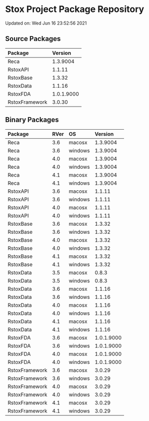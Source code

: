 # Stox Project Package Repository


Updated on: Wed Jun 16 23:52:56 2021
## Source Packages

|Package        |Version    |
|:--------------|:----------|
|Reca           |1.3.9004   |
|RstoxAPI       |1.1.11     |
|RstoxBase      |1.3.32     |
|RstoxData      |1.1.16     |
|RstoxFDA       |1.0.1.9000 |
|RstoxFramework |3.0.30     |

## Binary Packages

|Package        |RVer |OS      |Version    |
|:--------------|:----|:-------|:----------|
|Reca           |3.6  |macosx  |1.3.9004   |
|Reca           |3.6  |windows |1.3.9004   |
|Reca           |4.0  |macosx  |1.3.9004   |
|Reca           |4.0  |windows |1.3.9004   |
|Reca           |4.1  |macosx  |1.3.9004   |
|Reca           |4.1  |windows |1.3.9004   |
|RstoxAPI       |3.6  |macosx  |1.1.11     |
|RstoxAPI       |3.6  |windows |1.1.11     |
|RstoxAPI       |4.0  |macosx  |1.1.11     |
|RstoxAPI       |4.0  |windows |1.1.11     |
|RstoxBase      |3.6  |macosx  |1.3.32     |
|RstoxBase      |3.6  |windows |1.3.32     |
|RstoxBase      |4.0  |macosx  |1.3.32     |
|RstoxBase      |4.0  |windows |1.3.32     |
|RstoxBase      |4.1  |macosx  |1.3.32     |
|RstoxBase      |4.1  |windows |1.3.32     |
|RstoxData      |3.5  |macosx  |0.8.3      |
|RstoxData      |3.5  |windows |0.8.3      |
|RstoxData      |3.6  |macosx  |1.1.16     |
|RstoxData      |3.6  |windows |1.1.16     |
|RstoxData      |4.0  |macosx  |1.1.16     |
|RstoxData      |4.0  |windows |1.1.16     |
|RstoxData      |4.1  |macosx  |1.1.16     |
|RstoxData      |4.1  |windows |1.1.16     |
|RstoxFDA       |3.6  |macosx  |1.0.1.9000 |
|RstoxFDA       |3.6  |windows |1.0.1.9000 |
|RstoxFDA       |4.0  |macosx  |1.0.1.9000 |
|RstoxFDA       |4.0  |windows |1.0.1.9000 |
|RstoxFramework |3.6  |macosx  |3.0.29     |
|RstoxFramework |3.6  |windows |3.0.29     |
|RstoxFramework |4.0  |macosx  |3.0.29     |
|RstoxFramework |4.0  |windows |3.0.29     |
|RstoxFramework |4.1  |macosx  |3.0.29     |
|RstoxFramework |4.1  |windows |3.0.29     |
